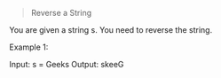 >Reverse a String

You are given a string s. You need to reverse the string.

Example 1:

Input:
s = Geeks
Output: skeeG

>